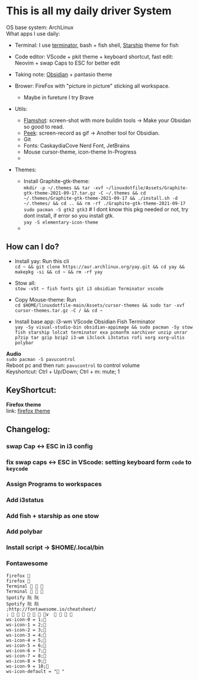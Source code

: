 # This is all my daily driver System
OS base system: ArchLinux  
What apps I use daily: 
- Terminal: I use [terminator](https://terminator-gtk3.readthedocs.io/en/latest/), bash + fish shell, [Starship](https://starship.rs/) theme for fish
- Code editor: VScode + pkit theme + keyboard shortcut, fast edit: Neovim + swap Caps to ESC for better edit
- Taking note: [Obsidian](https://obsidian.md/) + pantasio theme
- Brower: FireFox with "picture in picture" sticking all workspace.
  - Maybe in fureture I try Brave
- Utils:
  - [Flamshot](https://github.com/flameshot-org/flameshot): screen-shot with more buildin tools -> Make your Obsidan so good to read.
  - [Peek](https://github.com/phw/peek): screen-record as gif -> Another tool for Obsidian.
  - Git
  - Fonts: CaskaydiaCove Nerd Font, JetBrains 
  - Mouse cursor-theme, icon-theme In-Progress
  - 


- Themes:
  - Install Graphite-gtk-theme:  
`mkdir -p ~/.themes && tar -xvf ~/linuxdotfile/Assets/Graphite-gtk-theme-2021-09-17.tar.gz -C ~/.themes && cd ~/.themes/Graphite-gtk-theme-2021-09-17 && ./install.sh -d ~/.themes/ && cd .. && rm -rf ./Graphite-gtk-theme-2021-09-17`  
`sudo pacman -S gtk2 gtk3`    # I dont know this pkg needed or not, try dont install, if error so you install gtk.  
`yay -S elementary-icon-theme`
  - 

## How can I do?
- Install yay: Run this cli  
`cd ~ && git clone https://aur.archlinux.org/yay.git && cd yay && makepkg -si && cd ~ && rm -rf yay`
- Stow all:  
`stow -vSt ~ fish fonts git i3 obsidian Terminator vscode`
- Copy Mouse-theme: Run   
`cd $HOME/linuxdotfile-main/Assets/cursor-themes && sudo tar -xvf cursor-themes.tar.gz -C / && cd ~`

- Install base app: i3-wm VScode Obsidian Fish Terminator  
`yay -Sy visual-studio-bin obsidian-appimage && sudo pacman -Sy stow fish starship lolcat terminator exa pcmanfm xarchiver unzip unrar p7zip tar gzip bzip2 i3-wm i3clock i3status rofi xorg xorg-ultis polybar`

**Audio**  
`sudo pacman -S pavucontrol`  
Reboot pc and then run: `pavucontrol` to control volume  
  Keyshortcut: Ctrl + Up/Down; Ctrl + m: mute; 1 
## KeyShortcut:

**Firefox theme**  
link: [firefox theme](https://color.firefox.com/?theme=XQAAAAIkAQAAAAAAAABBqYhm849SCia2CaaEGccwS-xMDPrwkxcr_nLBnA2qMBs0vZSwj6ZMf6J9CTBIw8tFRBPdZu2vxUpdb0qhLAJ9WSV30Tdg0UZMWuoGdPbnwkfU5p8hsmo10h-Q0tAeT1lBVrQY3nSG2AC08h1zPHAeDnpev_DKzhXX-YtHWjBM_T-ibTSmR2zrkM3LI-aZ6UFiZDbEJ71UYDONYvEieiRob8Ub22SFcYoGCSAkFrUh2GyWUm_QGzDjAJQ9uA55ARMMmrirDdxuCiq7QXHSIf70pl7A)  


## Changelog:



### swap Cap <-> ESC in i3 config
### fix swap caps <-> ESC in VScode: setting keyboard form `code` to `keycode`
### Assign Programs to workspaces
### Add i3status
### Add fish + starship as one stow
### Add polybar
### Install script -> $HOME/.local/bin


### Fontawesome 
```
firefox 
firefox 
Terminal   
Terminal   
Spotify 阮 阮
Spotify 阮 阮
;http://fontawesome.io/cheatsheet/
;       v     
ws-icon-0 = 1;
ws-icon-1 = 2;
ws-icon-2 = 3;
ws-icon-3 = 4;
ws-icon-4 = 5;
ws-icon-5 = 6;
ws-icon-6 = 7;
ws-icon-7 = 8;
ws-icon-8 = 9;
ws-icon-9 = 10;
ws-icon-default = " "
```